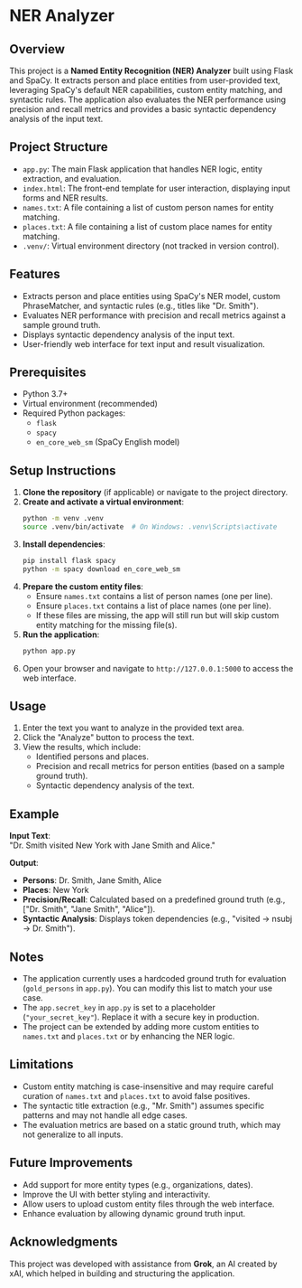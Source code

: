 # NER Analyzer

## Overview
This project is a **Named Entity Recognition (NER) Analyzer** built using Flask and SpaCy. It extracts person and place entities from user-provided text, leveraging SpaCy's default NER capabilities, custom entity matching, and syntactic rules. The application also evaluates the NER performance using precision and recall metrics and provides a basic syntactic dependency analysis of the input text.

## Project Structure
- `app.py`: The main Flask application that handles NER logic, entity extraction, and evaluation.
- `index.html`: The front-end template for user interaction, displaying input forms and NER results.
- `names.txt`: A file containing a list of custom person names for entity matching.
- `places.txt`: A file containing a list of custom place names for entity matching.
- `.venv/`: Virtual environment directory (not tracked in version control).

## Features
- Extracts person and place entities using SpaCy's NER model, custom PhraseMatcher, and syntactic rules (e.g., titles like "Dr. Smith").
- Evaluates NER performance with precision and recall metrics against a sample ground truth.
- Displays syntactic dependency analysis of the input text.
- User-friendly web interface for text input and result visualization.

## Prerequisites
- Python 3.7+
- Virtual environment (recommended)
- Required Python packages:
  - `flask`
  - `spacy`
  - `en_core_web_sm` (SpaCy English model)

## Setup Instructions
1. **Clone the repository** (if applicable) or navigate to the project directory.
2. **Create and activate a virtual environment**:
   ```bash
   python -m venv .venv
   source .venv/bin/activate  # On Windows: .venv\Scripts\activate
   ```
3. **Install dependencies**:
   ```bash
   pip install flask spacy
   python -m spacy download en_core_web_sm
   ```
4. **Prepare the custom entity files**:
   - Ensure `names.txt` contains a list of person names (one per line).
   - Ensure `places.txt` contains a list of place names (one per line).
   - If these files are missing, the app will still run but will skip custom entity matching for the missing file(s).
5. **Run the application**:
   ```bash
   python app.py
   ```
6. Open your browser and navigate to `http://127.0.0.1:5000` to access the web interface.

## Usage
1. Enter the text you want to analyze in the provided text area.
2. Click the "Analyze" button to process the text.
3. View the results, which include:
   - Identified persons and places.
   - Precision and recall metrics for person entities (based on a sample ground truth).
   - Syntactic dependency analysis of the text.

## Example
**Input Text**:  
"Dr. Smith visited New York with Jane Smith and Alice."

**Output**:  
- **Persons**: Dr. Smith, Jane Smith, Alice  
- **Places**: New York  
- **Precision/Recall**: Calculated based on a predefined ground truth (e.g., ["Dr. Smith", "Jane Smith", "Alice"]).  
- **Syntactic Analysis**: Displays token dependencies (e.g., "visited -> nsubj -> Dr. Smith").

## Notes
- The application currently uses a hardcoded ground truth for evaluation (`gold_persons` in `app.py`). You can modify this list to match your use case.
- The `app.secret_key` in `app.py` is set to a placeholder (`"your_secret_key"`). Replace it with a secure key in production.
- The project can be extended by adding more custom entities to `names.txt` and `places.txt` or by enhancing the NER logic.

## Limitations
- Custom entity matching is case-insensitive and may require careful curation of `names.txt` and `places.txt` to avoid false positives.
- The syntactic title extraction (e.g., "Mr. Smith") assumes specific patterns and may not handle all edge cases.
- The evaluation metrics are based on a static ground truth, which may not generalize to all inputs.

## Future Improvements
- Add support for more entity types (e.g., organizations, dates).
- Improve the UI with better styling and interactivity.
- Allow users to upload custom entity files through the web interface.
- Enhance evaluation by allowing dynamic ground truth input.

## Acknowledgments
This project was developed with assistance from **Grok**, an AI created by xAI, which helped in building and structuring the application.